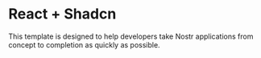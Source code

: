 # React + Shadcn

This template is designed to help developers take Nostr applications from concept to completion as quickly as possible.
